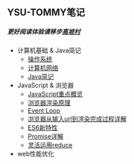 ## YSU-TOMMY笔记
##### 更好阅读体验请移步[高坡村](https://ysutommy.github.io/docspage)
- 计算机基础 & Java简记
  - [操作系统](docs/a-1-操作系统.md)
  - [计算机网络](docs/a-2-计算机网络.md)
  - [Java简记](docs/a-3-Java简记.md)
- JavaScript & 浏览器
  - [JavaScript重点概览](docs/c-1-JS重点概览.md)
  - [浏览器渲染原理](docs/c-2-浏览器渲染原理.md)
  - [Event Loop](docs/c-3-EventLoop.md)
  - [浏览器从输入url到渲染完成过程详解](docs/c-4-浏览器从输入url到渲染完成过程详解.md)
  - [ES6新特性](docs/c-5-ES6新特性.md)
  - [Promise详解](docs/c-6-Promise详解.md)
  - [灵活运用reduce](docs/c-7-灵活运用reduce.md)
- web性能优化
